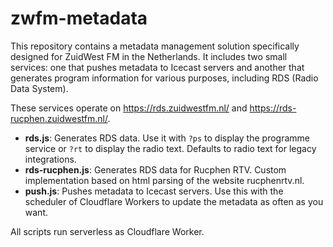 # zwfm-metadata
This repository contains a metadata management solution specifically designed for ZuidWest FM in the Netherlands. It includes two small services: one that pushes metadata to Icecast servers and another that generates program information for various purposes, including RDS (Radio Data System).

These services operate on https://rds.zuidwestfm.nl/ and https://rds-rucphen.zuidwestfm.nl/. 

- **rds.js**: Generates RDS data. Use it with `?ps` to display the programme service or `?rt` to display the radio text. Defaults to radio text for legacy integrations.
- **rds-rucphen.js**: Generates RDS data for Rucphen RTV. Custom implementation based on html parsing of the website rucphenrtv.nl.
- **push.js**: Pushes metadata to Icecast servers. Use this with the scheduler of Cloudflare Workers to update the metadata as often as you want.

All scripts run serverless as Cloudflare Worker.